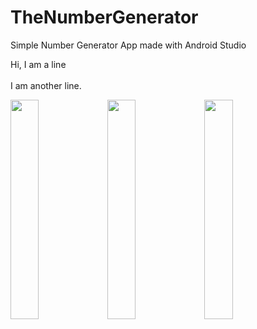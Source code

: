 # TheNumberGenerator
Simple Number Generator App made with Android Studio

<p>Hi, I am a line<br /> 
<br /> 
I am another line.</p> 

<div class="row">
  <div class="column">
    <img src="https://user-images.githubusercontent.com/43496943/142928940-b1007708-c76d-47ed-bc13-1b191ecf7873.jpg" style="width:30%">
    <img src="https://user-images.githubusercontent.com/43496943/142928973-7b84dce4-90fc-4d3e-b23a-9ea07927dc6d.jpg" style="width:30%">
    <img src="https://user-images.githubusercontent.com/43496943/142928973-7b84dce4-90fc-4d3e-b23a-9ea07927dc6d.jpg" style="width:30%">
  </div>
</div>
